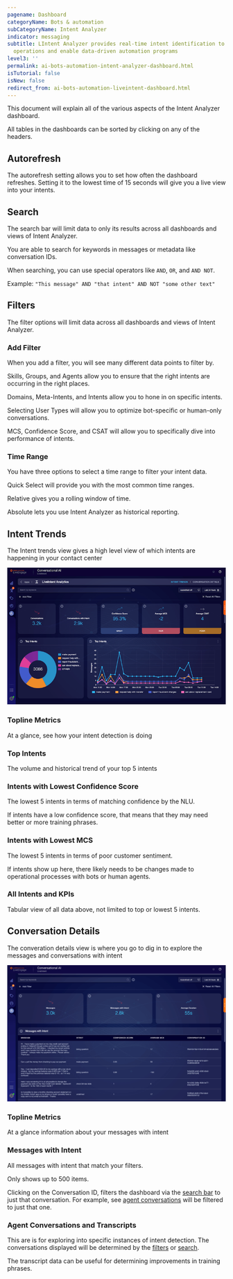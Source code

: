 ```yaml
---
pagename: Dashboard
categoryName: Bots & automation
subCategoryName: Intent Analyzer
indicator: messaging
subtitle: LIntent Analyzer provides real-time intent identification to help businesses optimize
  operations and enable data-driven automation programs
level3: ''
permalink: ai-bots-automation-intent-analyzer-dashboard.html
isTutorial: false
isNew: false
redirect_from: ai-bots-automation-liveintent-dashboard.html
---
```


This document will explain all of the various aspects of the Intent Analyzer dashboard.

All tables in the dashboards can be sorted by clicking on any of the headers.

## Autorefresh

The autorefresh setting allows you to set how often the dashboard refreshes. Setting it to the lowest time of 15 seconds will give you a live view into your intents.

## Search

The search bar will limit data to only its results across all dashboards and views of Intent Analyzer.

You are able to search for keywords in messages or metadata like conversation IDs.

When searching, you can use special operators like `AND`, `OR`, and `AND NOT`.

Example:
    `"This message" AND "that intent" AND NOT "some other text"`

## Filters

The filter options will limit data across all dashboards and views of Intent Analyzer.

### Add Filter

When you add a filter, you will see many different data points to filter by.

Skills, Groups, and Agents allow you to ensure that the right intents are occurring in the right places.

Domains, Meta-Intents, and Intents allow you to hone in on specific intents.

Selecting User Types will allow you to optimize bot-specific or human-only conversations.

MCS, Confidence Score, and CSAT will allow you to specifically dive into performance of intents.

### Time Range

You have three options to select a time range to filter your intent data.

Quick Select will provide you with the most common time ranges.

Relative gives you a rolling window of time.

Absolute lets you use Intent Analyzer as historical reporting.

## Intent Trends

The Intent trends view gives a high level view of which intents are happening in your contact center

<img class="fancyimage" style="width:750px" src="img/liveintent_dashboard-section-1.png">

### Topline Metrics

At a glance, see how your intent detection is doing

### Top Intents

The volume and historical trend of your top 5 intents

### Intents with Lowest Confidence Score

The lowest 5 intents in terms of matching confidence by the NLU.

If intents have a low confidence score, that means that they may need better or more training phrases.

### Intents with Lowest MCS

The lowest 5 intents in terms of poor customer sentiment.

If intents show up here, there likely needs to be changes made to operational processes with bots or human agents.

### All Intents and KPIs

Tabular view of all data above, not limited to top or lowest 5 intents.


## Conversation Details

The converation details view is where you go to dig in to explore the messages and conversations with intent

<img class="fancyimage" style="width:750px" src="img/liveintent_conversation-overview.png">

### Topline Metrics

At a glance information about your messages with intent

### Messages with Intent

All messages with intent that match your filters.

Only shows up to 500 items.

Clicking on the Conversation ID, filters the dashboard via the [search bar](#search) to just that conversation. For example, see [agent conversations](#agent-conversations-and-transcripts) will be filtered to just that one.

### Agent Conversations and Transcripts

This are is for exploring into specific instances of intent detection. The conversations displayed will be determined by the [filters](#filters) or [search](#search).

The transcript data can be useful for determining improvements in training phrases.

<!--
### Glossary

| Term | Definition |
| --- | ---- |
| High Impact Intents | todo |
| MCS | Meaningful Connection Score |
-->
